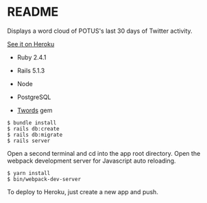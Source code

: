 # README

Displays a word cloud of POTUS's last 30 days of Twitter activity.

[See it on Heroku](https://trump-twords.herokuapp.com)

* Ruby 2.4.1

* Rails 5.1.3

* Node

* PostgreSQL

* [Twords](https://github.com/msimonborg/twords) gem

```shell
$ bundle install
$ rails db:create
$ rails db:migrate
$ rails server
```

Open a second terminal and cd into the app root directory. Open the webpack development server for Javascript auto reloading.

    $ yarn install
    $ bin/webpack-dev-server

To deploy to Heroku, just create a new app and push.
